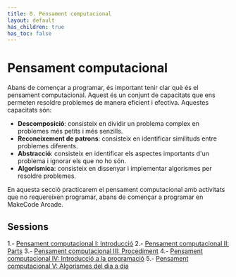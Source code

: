 ```yaml
---
title: 0. Pensament computacional
layout: default
has_children: true
has_toc: false
---
```



# Pensament computacional

Abans de començar a programar, és important tenir clar què és el pensament computacional. Aquest és un conjunt de capacitats que ens permeten resoldre problemes de manera eficient i efectiva. Aquestes capacitats són:

- **Descomposició**: consisteix en dividir un problema complex en problemes més petits i més senzills.
- **Reconeixement de patrons**: consisteix en identificar similituds entre problemes diferents.
- **Abstracció**: consisteix en identificar els aspectes importants d'un problema i ignorar els que no ho són.
- **Algorísmica**: consisteix en dissenyar i implementar algorismes per resoldre problemes.

En aquesta secciò practicarem el pensament computacional amb activitats que no requereixen programar, abans de començar a programar en MakeCode Arcade.

## Sessions

1.- [Pensament computacional I: Introducció](pensament_computacional_1.pdf)
2.- [Pensament computacional II: Parts](pensament_computacional_2.md)
3.- [Pensament computacional III: Procediment](pensament_computacional_3.md)
4.- [Pensament computacional IV: Introducció a la programació](pensament_computacional_4.md)
5.- [Pensament computacional V: Algorismes del dia a dia](pensament_computacional_5.md)